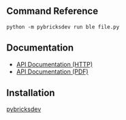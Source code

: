 ## Command Reference

`python -m pybricksdev run ble file.py`

## Documentation

* [API Documentation (HTTP)](https://docs.pybricks.com/en/latest/)
* [API Documentation (PDF)](https://docs.pybricks.com/_/downloads/en/latest/pdf/)

## Installation

[pybricksdev](https://github.com/pybricks/pybricksdev/blob/master/README.md)